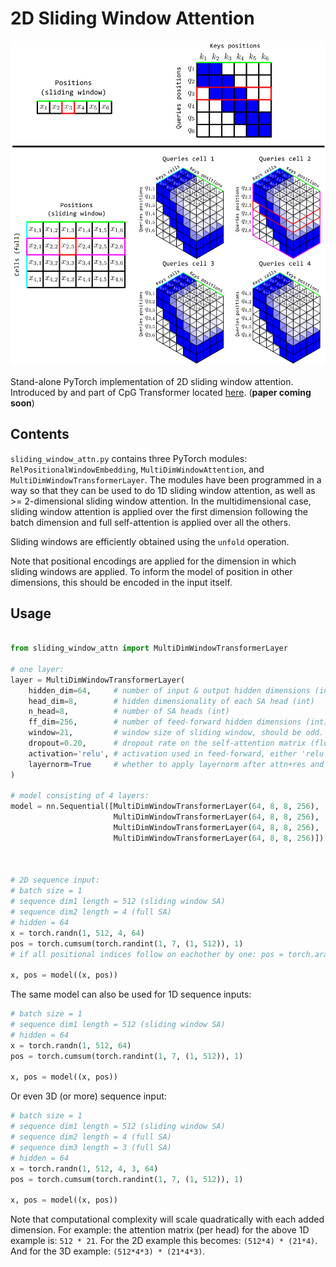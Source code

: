 # 2D Sliding Window Attention

<img src="./2Dslidingwindow-attention.png" width="750">

Stand-alone PyTorch implementation of 2D sliding window attention. Introduced by and part of CpG Transformer located [here](https://github.com/gdewael/cpg-transformer). (**paper coming soon**)

## Contents

`sliding_window_attn.py` contains three PyTorch modules: `RelPositionalWindowEmbedding`, `MultiDimWindowAttention`, and `MultiDimWindowTransformerLayer`. The modules have been programmed in a way so that they can be used to do 1D sliding window attention, as well as >= 2-dimensional sliding window attention. In the multidimensional case, sliding window attention is applied over the first dimension following the batch dimension and full self-attention is applied over all the others.

Sliding windows are efficiently obtained using the `unfold` operation.

Note that positional encodings are applied for the dimension in which sliding windows are applied. To inform the model of position in other dimensions, this should be encoded in the input itself.

## Usage

```python

from sliding_window_attn import MultiDimWindowTransformerLayer

# one layer:
layer = MultiDimWindowTransformerLayer(
    hidden_dim=64,     # number of input & output hidden dimensions (int)
    head_dim=8,        # hidden dimensionality of each SA head (int)
    n_head=8,          # number of SA heads (int)
    ff_dim=256,        # number of feed-forward hidden dimensions (int)
    window=21,         # window size of sliding window, should be odd. (int) (default=21)
    dropout=0.20,      # dropout rate on the self-attention matrix (float) (default=0.20)
    activation='relu', # activation used in feed-forward, either 'relu' or 'gelu' (str) (default='relu')
    layernorm=True     # whether to apply layernorm after attn+res and ff+res (bool) (default=True)
)

# model consisting of 4 layers:
model = nn.Sequential([MultiDimWindowTransformerLayer(64, 8, 8, 256),
                       MultiDimWindowTransformerLayer(64, 8, 8, 256),
                       MultiDimWindowTransformerLayer(64, 8, 8, 256),
                       MultiDimWindowTransformerLayer(64, 8, 8, 256)])



# 2D sequence input:
# batch size = 1
# sequence dim1 length = 512 (sliding window SA)
# sequence dim2 length = 4 (full SA)
# hidden = 64
x = torch.randn(1, 512, 4, 64)
pos = torch.cumsum(torch.randint(1, 7, (1, 512)), 1)
# if all positional indices follow on eachother by one: pos = torch.arange(512).unsqueeze(0)

x, pos = model((x, pos))
```

The same model can also be used for 1D sequence inputs:
```python
# batch size = 1
# sequence dim1 length = 512 (sliding window SA)
# hidden = 64
x = torch.randn(1, 512, 64)
pos = torch.cumsum(torch.randint(1, 7, (1, 512)), 1)

x, pos = model((x, pos))
```


Or even 3D (or more) sequence input:
```python
# batch size = 1
# sequence dim1 length = 512 (sliding window SA)
# sequence dim2 length = 4 (full SA)
# sequence dim3 length = 3 (full SA)
# hidden = 64
x = torch.randn(1, 512, 4, 3, 64)
pos = torch.cumsum(torch.randint(1, 7, (1, 512)), 1)

x, pos = model((x, pos))

```

Note that computational complexity will scale quadratically with each added dimension.
For example: the attention matrix (per head) for the above 1D example is: `512 * 21`.
For the 2D example this becomes: `(512*4) * (21*4)`.
And for the 3D example: `(512*4*3) * (21*4*3)`.
